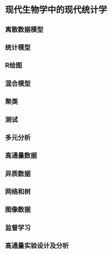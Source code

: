 # 现代生物学中的现代统计学
## 离散数据模型
## 统计模型
## R绘图
## 混合模型
## 聚类
## 测试
## 多元分析
## 高通量数据
## 异质数据
## 网络和树
## 图像数据
## 监督学习
## 高通量实验设计及分析